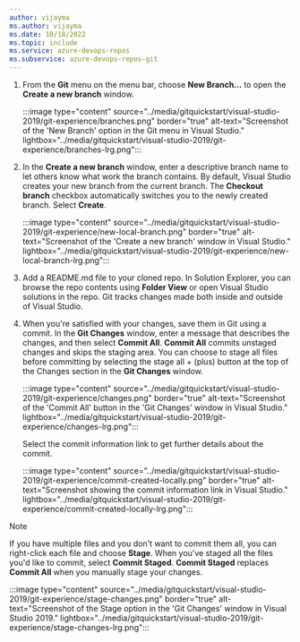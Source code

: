 ```yaml
---
author: vijayma
ms.author: vijayma
ms.date: 10/18/2022
ms.topic: include
ms.service: azure-devops-repos
ms.subservice: azure-devops-repos-git
---
```


1. From the **Git** menu on the menu bar, choose **New Branch...** to open the **Create a new branch** window.

   :::image type="content" source="../media/gitquickstart/visual-studio-2019/git-experience/branches.png" border="true" alt-text="Screenshot of the 'New Branch' option in the Git menu in Visual Studio." lightbox="../media/gitquickstart/visual-studio-2019/git-experience/branches-lrg.png":::

1. In the **Create a new branch** window, enter a descriptive branch name to let others know what work the branch contains. By default, Visual Studio creates your new branch from the current branch. The **Checkout branch** checkbox automatically switches you to the newly created branch. Select **Create**.

   :::image type="content" source="../media/gitquickstart/visual-studio-2019/git-experience/new-local-branch.png" border="true" alt-text="Screenshot of the 'Create a new branch' window in Visual Studio." lightbox="../media/gitquickstart/visual-studio-2019/git-experience/new-local-branch-lrg.png":::

1. Add a README.md file to your cloned repo. In Solution Explorer, you can browse the repo contents using **Folder View** or open Visual Studio solutions in the repo. Git tracks changes made both inside and outside of Visual Studio.

1. When you're satisfied with your changes, save them in Git using a commit. In the **Git Changes** window, enter a message that describes the changes, and then select **Commit All**. **Commit All** commits unstaged changes and skips the staging area. You can choose to stage all files before committing by selecting the stage all + (plus) button at the top of the Changes section in the **Git Changes** window.

   :::image type="content" source="../media/gitquickstart/visual-studio-2019/git-experience/changes.png" border="true" alt-text="Screenshot of the 'Commit All' button in the 'Git Changes' window in Visual Studio." lightbox="../media/gitquickstart/visual-studio-2019/git-experience/changes-lrg.png":::

   Select the commit information link to get further details about the commit.

   :::image type="content" source="../media/gitquickstart/visual-studio-2019/git-experience/commit-created-locally.png" border="true" alt-text="Screenshot showing the commit information link in Visual Studio." lightbox="../media/gitquickstart/visual-studio-2019/git-experience/commit-created-locally-lrg.png":::

> [!NOTE]
> If you have multiple files and you don't want to commit them all, you can right-click each file and choose **Stage**. When you've staged all the files you'd like to commit, select **Commit Staged**. **Commit Staged** replaces **Commit All** when you manually stage your changes.
>
> :::image type="content" source="../media/gitquickstart/visual-studio-2019/git-experience/stage-changes.png" border="true" alt-text="Screenshot of the Stage option in the 'Git Changes' window in Visual Studio 2019." lightbox="../media/gitquickstart/visual-studio-2019/git-experience/stage-changes-lrg.png":::

